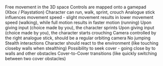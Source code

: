 Free movement in the 3D space
Controls are mapped onto a gamepad (Xbox / Playstation)
Character can run, walk, sprint, crouch
Analogue stick influences movement speed - slight movement results in lower movement speed (walking), while full motion results in faster motion (running)
Upon giving input (choice made by you), the  character sprints
Upon giving input (choice made by you), the character starts crouching
Camera controlled by the right analogue stick, should be a regular orbiting camera
No jumping
Stealth interactions
  Character should react to the environment (like touching closeby walls when stealthing)
  Possibility to seek cover - going close by to walls and other obstacles 
  Cover-to-Cover transitions (like quickly switching between two cover obstacles)
